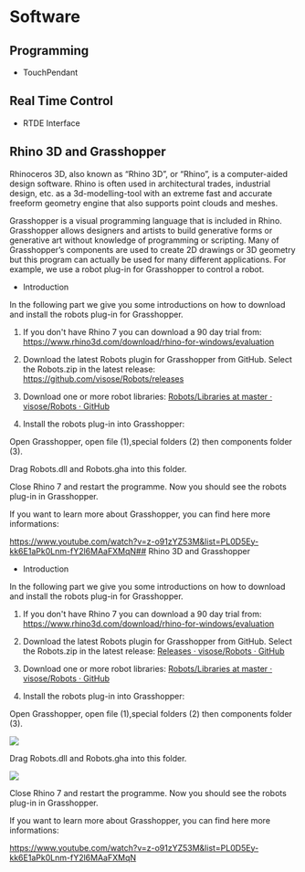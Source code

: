 # Software

## Programming

- TouchPendant

## Real Time Control

- RTDE Interface

## Rhino 3D and Grasshopper

Rhinoceros 3D, also known as “Rhino 3D”, or “Rhino”, is a computer-aided design software. Rhino is often used in architectural trades, industrial design, etc. as a 3d-modelling-tool with an extreme fast and accurate freeform geometry engine that
also supports point clouds and meshes.

Grasshopper is a visual programming language that is included in Rhino. Grasshopper allows designers and artists to build generative forms or generative art without knowledge of programming or scripting. Many of Grasshopper’s components are used to create 2D drawings or 3D geometry but this program can actually be used for many different applications. For example, we use a robot plug-in for Grasshopper to control a robot.

- Introduction

In the following part we give you some introductions on how to download and
install the robots plug-in for Grasshopper.

1. If you don't have Rhino 7 you can download a 90 day trial from: https://www.rhino3d.com/download/rhino-for-windows/evaluation

2. Download the latest Robots plugin for Grasshopper from GitHub. Select the Robots.zip in the latest release: https://github.com/visose/Robots/releases

3. Download one or more robot libraries: [Robots/Libraries at master · visose/Robots · GitHub](https://github.com/visose/Robots/tree/master/Libraries)

4. Install the robots plug-in into Grasshopper:

Open Grasshopper, open file (1),special folders (2) then components folder (3).

Drag Robots.dll and Robots.gha into this folder.

Close Rhino 7 and restart the programme. Now you should see the robots
plug-in in Grasshopper.

If you want to learn more about Grasshopper, you can find here more informations:

https://www.youtube.com/watch?v=z-o91zYZ53M&list=PL0D5Ey-kk6E1aPk0Lnm-fY2l6MAaFXMqN## Rhino 3D and Grasshopper

- Introduction

In the following part we give you some introductions on how to download and
install the robots plug-in for Grasshopper.

1. If you don't have Rhino 7 you can download a 90 day trial from: https://www.rhino3d.com/download/rhino-for-windows/evaluation

2. Download the latest Robots plugin for Grasshopper from GitHub. Select the Robots.zip in the latest release: [Releases · visose/Robots · GitHub](https://github.com/visose/Robots/releases)

3. Download one or more robot libraries: [Robots/Libraries at master · visose/Robots · GitHub](https://github.com/visose/Robots/tree/master/Libraries)

4. Install the robots plug-in into Grasshopper:

Open Grasshopper, open file (1),special folders (2) then components folder (3).

![](C:\Users\Svenja\Documents\Jobs\X-Lab\ROBOTICS\Erklärung%20Plug-in%20installieren%20numeriert.jpg)

Drag Robots.dll and Robots.gha into this folder.

![](C:\Users\Svenja\Documents\Jobs\X-Lab\ROBOTICS\Erklärung%20Plug-in%20installierenneu3.png)

Close Rhino 7 and restart the programme. Now you should see the robots
plug-in in Grasshopper.

If you want to learn more about Grasshopper, you can find here more informations:

https://www.youtube.com/watch?v=z-o91zYZ53M&list=PL0D5Ey-kk6E1aPk0Lnm-fY2l6MAaFXMqN
